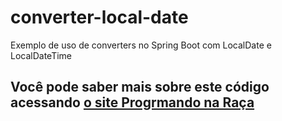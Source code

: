 # converter-local-date
Exemplo de uso de converters no Spring Boot com LocalDate e LocalDateTime
## Você pode saber mais sobre este código acessando [o site Progrmando na Raça](https://programandonaraca.com.br/localdate-e-localdatetime-no-spring-boot-erro-ao-converter-parametros-e-objetos/)
